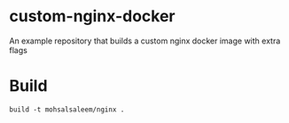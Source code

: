 # custom-nginx-docker
An example repository that builds a custom nginx docker image with extra flags

# Build
`build -t mohsalsaleem/nginx .`